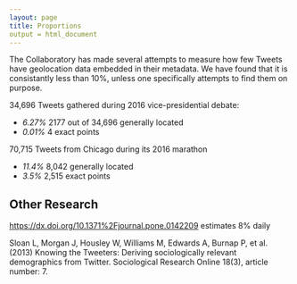 ```yaml
---
layout: page
title: Proportions
output = html_document
---
```


The Collaboratory has made several attempts to measure how few Tweets have geolocation data 
embedded in their metadata. We have found that it is consistantly less than 10%, unless one
specifically attempts to find them on purpose.

34,696 Tweets gathered during 2016 vice-presidential debate: 
- *6.27%* 2177 out of 34,696 generally located
- *0.01%* 4 exact points

70,715 Tweets from Chicago during its 2016 marathon
- *11.4%* 8,042 generally located
- *3.5%* 2,515 exact points

## Other Research
https://dx.doi.org/10.1371%2Fjournal.pone.0142209 estimates 8% daily

Sloan L, Morgan J, Housley W, Williams M, Edwards A, Burnap P, et al. (2013) 
Knowing the Tweeters: Deriving sociologically relevant demographics from Twitter. 
Sociological Research Online 18(3), article number: 7. 
